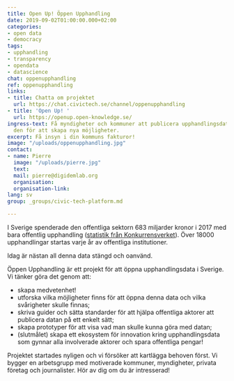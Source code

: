 ```yaml
---
title: Open Up! Öppen Upphandling
date: 2019-09-02T01:00:00.000+02:00
categories:
- open data
- democracy
tags:
- upphandling
- transparency
- opendata
- datascience
chat: oppenupphandling
ref: oppenupphandling
links:
- title: Chatta om projektet
  url: https://chat.civictech.se/channel/oppenupphandling
- title: 'Open Up! '
  url: https://openup.open-knowledge.se/
ingress-text: Få myndigheter och kommuner att publicera upphandlingsdata och använda
  den för att skapa nya möjligheter.
excerpt: Få insyn i din kommuns fakturor!
image: "/uploads/oppenupphandling.jpg"
contact:
- name: Pierre
  image: "/uploads/pierre.jpg"
  text: 
  mail: pierre@digidemlab.org
  organisation: 
  organisation-link: 
lang: sv
group: _groups/civic-tech-platform.md

---
```

I Sverige spenderade den offentliga sektorn 683 miljarder kronor i 2017 med bara offentlig upphandling ([statistik från Konkurrensverket](http://www.konkurrensverket.se/globalassets/publikationer/rapporter/rapport_2018-9_statistikrapport_2018_webb.pdf)). Över 18000 upphandlingar startas varje år av offentliga institutioner.

Idag är nästan all denna data stängd och oanvänd.

Öppen Upphandling är ett projekt för att öppna upphandlingsdata i Sverige. Vi tänker göra det genom att:

* skapa medvetenhet!
* utforska vilka möjligheter finns för att öppna denna data och vilka svårigheter skulle finnas;
* skriva guider och sätta standarder för att hjälpa offentliga aktorer att publicera datan på ett enkelt sätt;
* skapa prototyper för att visa vad man skulle kunna göra med datan;
* (slutmålet) skapa ett ekosystem för innovation kring upphandlingsdata som gynnar alla involverade aktorer och spara offentliga pengar!

Projektet startades nyligen och vi försöker att kartlägga behoven först. Vi bygger en arbetsgrupp med motiverade kommuner, myndigheter, privata företag och journalister. Hör av dig om du är intresserad!
